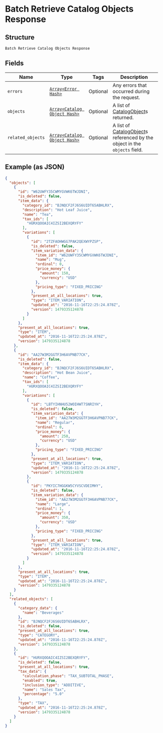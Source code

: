 
# Batch Retrieve Catalog Objects Response

## Structure

`Batch Retrieve Catalog Objects Response`

## Fields

| Name | Type | Tags | Description |
|  --- | --- | --- | --- |
| `errors` | [`Array<Error Hash>`](/doc/models/error.md) | Optional | Any errors that occurred during the request. |
| `objects` | [`Array<Catalog Object Hash>`](/doc/models/catalog-object.md) | Optional | A list of [CatalogObject](/doc/models/catalog-object.md)s returned. |
| `related_objects` | [`Array<Catalog Object Hash>`](/doc/models/catalog-object.md) | Optional | A list of [CatalogObject](/doc/models/catalog-object.md)s referenced by the object in the `objects` field. |

## Example (as JSON)

```json
{
  "objects": [
    {
      "id": "W62UWFY35CWMYGVWK6TWJDNI",
      "is_deleted": false,
      "item_data": {
        "category_id": "BJNQCF2FJ6S6UIDT65ABHLRX",
        "description": "Hot Leaf Juice",
        "name": "Tea",
        "tax_ids": [
          "HURXQOOAIC4IZSI2BEXQRYFY"
        ],
        "variations": [
          {
            "id": "2TZFAOHWGG7PAK2QEXWYPZSP",
            "is_deleted": false,
            "item_variation_data": {
              "item_id": "W62UWFY35CWMYGVWK6TWJDNI",
              "name": "Mug",
              "ordinal": 0,
              "price_money": {
                "amount": 150,
                "currency": "USD"
              },
              "pricing_type": "FIXED_PRICING"
            },
            "present_at_all_locations": true,
            "type": "ITEM_VARIATION",
            "updated_at": "2016-11-16T22:25:24.878Z",
            "version": 1479335124878
          }
        ]
      },
      "present_at_all_locations": true,
      "type": "ITEM",
      "updated_at": "2016-11-16T22:25:24.878Z",
      "version": 1479335124878
    },
    {
      "id": "AA27W3M2GGTF3H6AVPNB77CK",
      "is_deleted": false,
      "item_data": {
        "category_id": "BJNQCF2FJ6S6UIDT65ABHLRX",
        "description": "Hot Bean Juice",
        "name": "Coffee",
        "tax_ids": [
          "HURXQOOAIC4IZSI2BEXQRYFY"
        ],
        "variations": [
          {
            "id": "LBTYIHNHU52WOIHWT7SNRIYH",
            "is_deleted": false,
            "item_variation_data": {
              "item_id": "AA27W3M2GGTF3H6AVPNB77CK",
              "name": "Regular",
              "ordinal": 0,
              "price_money": {
                "amount": 250,
                "currency": "USD"
              },
              "pricing_type": "FIXED_PRICING"
            },
            "present_at_all_locations": true,
            "type": "ITEM_VARIATION",
            "updated_at": "2016-11-16T22:25:24.878Z",
            "version": 1479335124878
          },
          {
            "id": "PKYIC7HGGKW5CYVSCVDEIMHY",
            "is_deleted": false,
            "item_variation_data": {
              "item_id": "AA27W3M2GGTF3H6AVPNB77CK",
              "name": "Large",
              "ordinal": 1,
              "price_money": {
                "amount": 350,
                "currency": "USD"
              },
              "pricing_type": "FIXED_PRICING"
            },
            "present_at_all_locations": true,
            "type": "ITEM_VARIATION",
            "updated_at": "2016-11-16T22:25:24.878Z",
            "version": 1479335124878
          }
        ]
      },
      "present_at_all_locations": true,
      "type": "ITEM",
      "updated_at": "2016-11-16T22:25:24.878Z",
      "version": 1479335124878
    }
  ],
  "related_objects": [
    {
      "category_data": {
        "name": "Beverages"
      },
      "id": "BJNQCF2FJ6S6UIDT65ABHLRX",
      "is_deleted": false,
      "present_at_all_locations": true,
      "type": "CATEGORY",
      "updated_at": "2016-11-16T22:25:24.878Z",
      "version": 1479335124878
    },
    {
      "id": "HURXQOOAIC4IZSI2BEXQRYFY",
      "is_deleted": false,
      "present_at_all_locations": true,
      "tax_data": {
        "calculation_phase": "TAX_SUBTOTAL_PHASE",
        "enabled": true,
        "inclusion_type": "ADDITIVE",
        "name": "Sales Tax",
        "percentage": "5.0"
      },
      "type": "TAX",
      "updated_at": "2016-11-16T22:25:24.878Z",
      "version": 1479335124878
    }
  ]
}
```

